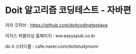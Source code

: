 # Doit 알고리즘 코딩테스트 - 자바편


저자 깃허브 : https://github.com/doitcodingtestjava

이지스 퍼블리싱 홈페이지 : ww.easyspub.co.kr

do it 스터디룸 : cafe.naver.com/doitstudyroom


